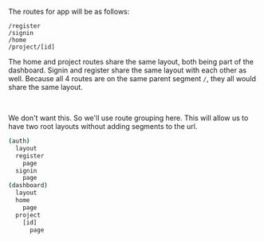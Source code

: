 The routes for app will be as follows:

```
/register
/signin
/home
/project/[id]
```

The home and project routes share the same layout, both being part of the dashboard. Signin and register share the same layout with each other as well. Because all 4 routes are on the same parent segment `/`, they all would share the same layout.

<br>

We don't want this. So we'll use route grouping here. This will allow us to have two root layouts without adding segments to the url.

```bash
(auth)
  layout
  register
    page
  signin
    page
(dashboard)
  layout
  home
    page
  project
    [id]
      page
```
